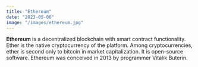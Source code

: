 ```yaml
---
title: "Ethereum"
date: "2023-05-06"
image: "/images/ethereum.jpg"
---
```





__Ethereum__ is a decentralized blockchain with smart contract functionality. Ether is the native cryptocurrency of the platform. Among cryptocurrencies, ether is second only to bitcoin in market capitalization. It is open-source software. Ethereum was conceived in 2013 by programmer Vitalik Buterin.
